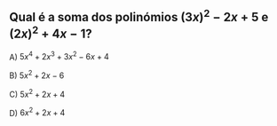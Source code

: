 ## Qual é a soma dos polinómios $(3x)^2 - 2x + 5$ e $(2x)^2 + 4x - 1$?


A) $5x^4 + 2x^3 + 3x^2 - 6x + 4$

B) $5x^2 + 2x - 6$

C) $5x^2 + 2x + 4$

D) $6x^2 + 2x + 4$
